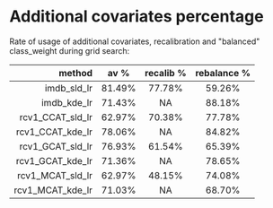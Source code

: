 # Additional covariates percentage

Rate of usage of additional covariates, recalibration and "balanced" class_weight
during grid search:

| method          | av %   | recalib % | rebalance % |
| --------------: | :----: | :-------: | :---------: |
| imdb_sld_lr     | 81.49% | 77.78%    | 59.26%      |
| imdb_kde_lr     | 71.43% | NA        | 88.18%      |
| rcv1_CCAT_sld_lr| 62.97% | 70.38%    | 77.78%      |
| rcv1_CCAT_kde_lr| 78.06% | NA        | 84.82%      |
| rcv1_GCAT_sld_lr| 76.93% | 61.54%    | 65.39%      |
| rcv1_GCAT_kde_lr| 71.36% | NA        | 78.65%      |
| rcv1_MCAT_sld_lr| 62.97% | 48.15%    | 74.08%      |
| rcv1_MCAT_kde_lr| 71.03% | NA        | 68.70%      |
